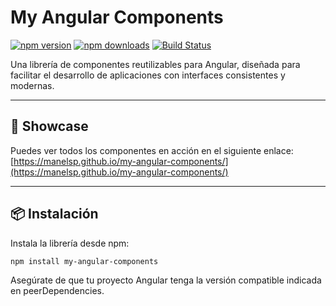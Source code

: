 # My Angular Components

[![npm version](https://img.shields.io/npm/v/my-angular-components.svg)](https://www.npmjs.com/package/my-angular-components)
[![npm downloads](https://img.shields.io/npm/dm/my-angular-components.svg)](https://www.npmjs.com/package/my-angular-components)
[![Build Status](https://img.shields.io/github/actions/workflow/status/USUARIO/REPO/main.yml?branch=main)](https://github.com/USUARIO/REPO/actions) 

Una librería de componentes reutilizables para Angular, diseñada para facilitar el desarrollo de aplicaciones con interfaces consistentes y modernas.

---

## 🚀 Showcase

Puedes ver todos los componentes en acción en el siguiente enlace:  
[https://manelsp.github.io/my-angular-components/](https://manelsp.github.io/my-angular-components/)

---

## 📦 Instalación

Instala la librería desde npm:

```bash
npm install my-angular-components
```

Asegúrate de que tu proyecto Angular tenga la versión compatible indicada en peerDependencies.

